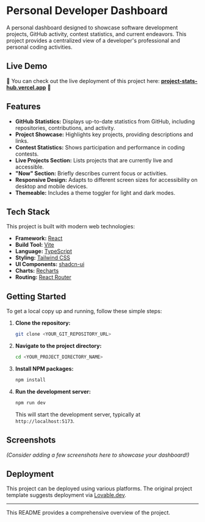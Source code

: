 # Personal Developer Dashboard

A personal dashboard designed to showcase software development projects, GitHub activity, contest statistics, and current endeavors. This project provides a centralized view of a developer's professional and personal coding activities.

## Live Demo

🚀 You can check out the live deployment of this project here: **[project-stats-hub.vercel.app](https://project-stats-hub.vercel.app/)** 🚀

## Features

*   **GitHub Statistics:** Displays up-to-date statistics from GitHub, including repositories, contributions, and activity.
*   **Project Showcase:** Highlights key projects, providing descriptions and links.
*   **Contest Statistics:** Shows participation and performance in coding contests.
*   **Live Projects Section:** Lists projects that are currently live and accessible.
*   **"Now" Section:** Briefly describes current focus or activities.
*   **Responsive Design:** Adapts to different screen sizes for accessibility on desktop and mobile devices.
*   **Themeable:** Includes a theme toggler for light and dark modes.

## Tech Stack

This project is built with modern web technologies:

*   **Framework:** [React](https://react.dev/)
*   **Build Tool:** [Vite](https://vitejs.dev/)
*   **Language:** [TypeScript](https://www.typescriptlang.org/)
*   **Styling:** [Tailwind CSS](https://tailwindcss.com/)
*   **UI Components:** [shadcn-ui](https://ui.shadcn.com/)
*   **Charts:** [Recharts](https://recharts.org/)
*   **Routing:** [React Router](https://reactrouter.com/)

## Getting Started

To get a local copy up and running, follow these simple steps:

1.  **Clone the repository:**
    ```sh
    git clone <YOUR_GIT_REPOSITORY_URL>
    ```
2.  **Navigate to the project directory:**
    ```sh
    cd <YOUR_PROJECT_DIRECTORY_NAME>
    ```
3.  **Install NPM packages:**
    ```sh
    npm install
    ```
4.  **Run the development server:**
    ```sh
    npm run dev
    ```
    This will start the development server, typically at `http://localhost:5173`.

## Screenshots

*(Consider adding a few screenshots here to showcase your dashboard!)*

## Deployment

This project can be deployed using various platforms. The original project template suggests deployment via [Lovable.dev](https://lovable.dev/).

---

This README provides a comprehensive overview of the project.
